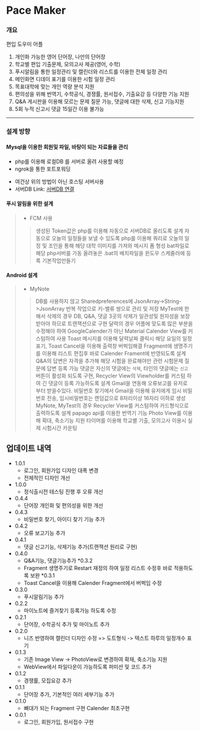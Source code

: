 Pace Maker
============
### 개요
편입 도우미 어플 
1. 개인화 가능한 영어 단어장, 나만의 단어장
2. 학교별 편입 기출문제, 모의고사 제공(영어, 수학)
3. 푸시알림을 통한 일정관리 및 캘린더와 리스트를 이용한 전체 일정 관리
4. 메인화면 디데이 표기를 이용한 시험 일정 관리
5. 목표대학에 맞는 개인 역량 분석 지원
6. 편의성을 위해 번역기, 수학공식, 경쟁률, 원서접수, 기출요강 등 다양한 기능 지원
7. Q&A 게시판을 이용해 모르는 문제 질문 가능, 댓글에 대한 삭제, 신고 기능지원
8. 5회 누적 신고시 댓글 15일간 이용 불가능
  
***
### 설계 방향
#### Mysql을 이용한 회원및 파일, 바탕이 되는 자료들을 관리
+ php를 이용해 로컬DB 를 서버로 올려 사용할 예정 
+ ngrok을 통한 포트포워딩
  
* 여건상 위의 방법이 아닌 호스팅 서버사용
* 서버DB Link: [서버DB 연결](http://nobles1030.cafe24.com/dbEditor/)
  
#### 푸시 알림을 위한 설계
> + FCM 사용
>> 생성된 Token값은 php를 이용해 자동으로 서버DB로 올리도록 설계
>> 자동으로 오늘의 일정들을 보낼 수 있도록 php를 이용해 쿼리로 오늘의 일정 및 조인을 통해 해당 대학 이미지를 가져와 메시지 폼 형성
>>  bat파일로 해당 php서버를 가동 
>> 올려놓은 .bat의 배치파일을 윈도우 스케줄러에 등록 기본작업만들기
  
#### Android 설계
> + MyNote
>> DB를 사용하지 않고 Sharedpreferences에 JsonArray->String->JsonArray 반복 작업으로 키-밸류 쌍으로 관리 및 저장
>> MyTest에 한해서 삭제의 경우 DB, Q&A, 댓글 3곳의 삭제가 일관성및 원자성을 보장받아야 하므로 트랜잭션으로 구현
>> 달력의 경우 어플에 맞도록 많은 부분을 수정해야 하여 GoogleCalender가 아닌 Material Calender View를 커스텀하여 사용
>> Toast 메시지를 이용해 달력날짜 클릭시 해당 요일의 일정 표기, Toast Cancel을 이용해 출력창 버벅임해결
>> Fragment에 생명주기를 이용해 리스트 편집후 바로 Calender Frament에 반영되도록 설계
>> Q&A의 답변은 자격을 추가해 해당 시험을 완료해야만 관련 시험문제 질문에 답변 등록 가능
>> 댓글은 자신의 댓글에는 `삭제`, 타인의 댓글에는 `신고` 버튼이 활성화 되도록 구현, Recycler View의 Viewholder를 커스텀 하여 긴 댓글이 등록 가능하도록 설계
>> Gmail을 연동해 오류보고를 유저로 부터 받을수있다.
>> 비밀번호 찾기에서 Gmail을 이용해 유저에게 임시 비밀번호 전송, 임시비밀번호는 랜덤값으로 8자리이상 16자리 이하로 생성
>> MyNote, MyTest의 경우 Recycler View를 커스텀하여 카드형식으로 출력하도록 설계
>> papago api를 이용한 번역기 기능
>> Photo View를 이용해 확대, 축소기능 지원
>> 타이머를 이용해 학교별 기출, 모의고사 이용시 실제 시험시간 카운팅
  
## 업데이트 내역
* 1.0.1  
    * 로그인, 회원가입 디자인 대폭 변경
    * 전체적인 디자인 개선
* 1.0.0  
    * 정식출시전 테스팅 진행 후 오류 개선
* 0.4.4  
    * 단어장 개인화 및 편의성을 위한 개선
* 0.4.3  
    * 비밀번호 찾기, 아이디 찾기 기능 추가
* 0.4.2  
    * 오류 보고기능 추가
* 0.4.1  
    * 댓글 신고기능, 삭제기능 추가(트랜잭션 원리로 구현)
* 0.4.0  
    * Q&A기능, 댓글기능추가
*0.3.2
    * Fragment 생명주기로 Restart 재정의 하여 일정 리스트 수정후 바로 적용하도록 보완
*0.3.1
    * Toast Cancel을 이용해 Calender Fragment에서 버벅임 수정
* 0.3.0  
    * 푸시알림기능 추가
* 0.2.2  
    * 마이노트에 즐겨찾기 등록가능 하도록 수정 
* 0.2.1  
    * 단어장, 수학공식 추가 및 마이노트 추가
* 0.2.0
    * 니즈 반영하여 캘린더 디자인 수정
    => 도트형식 -> 텍스트 하루의 일정개수 표기
* 0.1.3  
    * 기존 Image View -> PhotoView로 변경하여 확재, 축소기능 지원
    * WebView에서 파일다운이 가능하도록  퍼미션 및 코드 추가
* 0.1.2  
    * 경쟁률, 모집요강 추가
* 0.1.1  
    * 단어장 추가, 기본적인 여러 세부기능 추가
* 0.1.0  
    * 뼈대가 되는 Fragment 구현 Calender 최초구현 
* 0.0.1  
    * 로그인, 회원가입, 원서접수 구현 